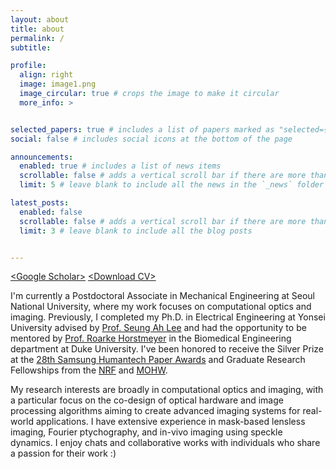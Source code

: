```yaml
---
layout: about
title: about
permalink: /
subtitle: 

profile:
  align: right
  image: image1.png
  image_circular: true # crops the image to make it circular
  more_info: > 


selected_papers: true # includes a list of papers marked as "selected={true}"
social: false # includes social icons at the bottom of the page

announcements:
  enabled: true # includes a list of news items
  scrollable: false # adds a vertical scroll bar if there are more than 3 news items
  limit: 5 # leave blank to include all the news in the `_news` folder

latest_posts:
  enabled: false
  scrollable: false # adds a vertical scroll bar if there are more than 3 new posts items
  limit: 3 # leave blank to include all the blog posts


---
```


[\<Google Scholar\>](https://scholar.google.com/citations?user=vkm0OSoAAAAJ&hl=en) [\<Download CV\>](https://drive.google.com/file/d/1a4c3D-FbICpEFLtAU_AIZPaWGE--FahK/view?usp=sharing) 

I'm currently a Postdoctoral Associate in Mechanical Engineering at Seoul National University, where my work focuses on computational optics and imaging. Previously, I completed my Ph.D. in Electrical Engineering at Yonsei University advised by [Prof. Seung Ah Lee](https://sites.google.com/oisl.me/oisl/) and had the opportunity to be mentored by [Prof. Roarke Horstmeyer](http://horstmeyer.pratt.duke.edu/) in the Biomedical Engineering department at Duke University. I've been honored to receive the Silver Prize at the [28th Samsung Humantech Paper Awards](https://humantech.samsung.com/saitext/index.jsp) and Graduate Research Fellowships from the [NRF](https://www.nrf.re.kr/eng/index) and [MOHW](https://www.mohw.go.kr/eng/index.jsp).

My research interests are broadly in computational optics and imaging, with a particular focus on the co-design of optical hardware and image processing algorithms aiming to create advanced imaging systems for real-world applications. I have extensive experience in mask-based lensless imaging, Fourier ptychography, and in-vivo imaging using speckle dynamics. I enjoy chats and collaborative works with individuals who share a passion for their work :)

